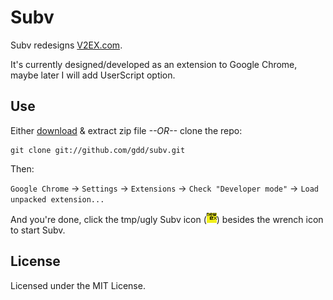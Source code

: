 Subv
====

Subv redesigns [V2EX.com](http://www.v2ex.com).

It's currently designed/developed as an extension to Google Chrome, maybe later I will add UserScript option.

Use
---
Either [download](//github.com/gDD/subv/zipball/master) & extract zip file *--OR--* clone the repo:

    git clone git://github.com/gdd/subv.git

Then:

`Google Chrome` &rarr; `Settings` &rarr; `Extensions` &rarr; `Check "Developer mode"` &rarr; `Load unpacked extension...`

And you're done, click the tmp/ugly Subv icon (![](//github.com/gDD/subv/raw/master/assets/image/icon9.png)) besides the wrench icon to start Subv.

License
-------
Licensed under the MIT License.


